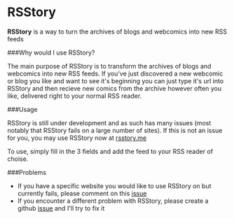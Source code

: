RSStory
=================

**RSStory** is a way to turn the archives of blogs and webcomics into new RSS feeds

###Why would I use RSStory?

The main purpose of RSStory is to transform the archives of blogs and webcomics into new RSS feeds. If you've just discovered a new webcomic or blog you like and want to see it's beginning you can just type it's url into RSStory and then recieve new comics from the archive however often you like, delivered right to your normal RSS reader.

###Usage

RSStory is still under development and as such has many issues (most notably that RSStory fails on a large number of sites). If this is not an issue for you, you may use RSStory now at [rsstory.me](http://rsstory.me)

To use, simply fill in the 3 fields and add the feed to your RSS reader of choise.

###Problems
* If you have a specific website you would like to use RSStory on but currently fails, please comment on this [issue](https://github.com/Daphron/rsstory/issues/8)
* If you encounter a different problem with RSStory, please create a github [issue](https://github.com/Daphron/rsstory/issues) and I'll try to fix it
